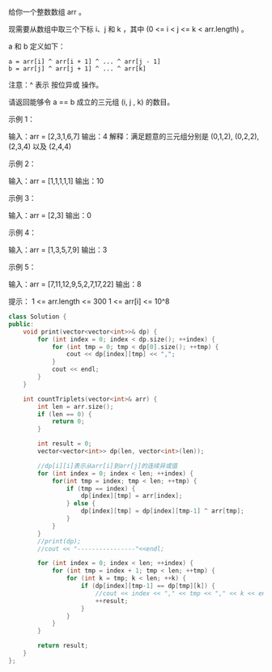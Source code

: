 给你一个整数数组 arr 。

现需要从数组中取三个下标 i、j 和 k ，其中 (0 <= i < j <= k < arr.length) 。

a 和 b 定义如下：


	a = arr[i] ^ arr[i + 1] ^ ... ^ arr[j - 1]
	b = arr[j] ^ arr[j + 1] ^ ... ^ arr[k]


注意：^ 表示 按位异或 操作。

请返回能够令 a == b 成立的三元组 (i, j , k) 的数目。

 

示例 1：

输入：arr = [2,3,1,6,7]
输出：4
解释：满足题意的三元组分别是 (0,1,2), (0,2,2), (2,3,4) 以及 (2,4,4)


示例 2：

输入：arr = [1,1,1,1,1]
输出：10


示例 3：

输入：arr = [2,3]
输出：0


示例 4：

输入：arr = [1,3,5,7,9]
输出：3


示例 5：

输入：arr = [7,11,12,9,5,2,7,17,22]
输出：8


提示：
1 <= arr.length <= 300
1 <= arr[i] <= 10^8

```cpp
class Solution {
public:
    void print(vector<vector<int>>& dp) {
        for (int index = 0; index < dp.size(); ++index) {
            for (int tmp = 0; tmp < dp[0].size(); ++tmp) {
                cout << dp[index][tmp] << ",";
            }
            cout << endl;
        }
    }

    int countTriplets(vector<int>& arr) {
        int len = arr.size();
        if (len == 0) {
            return 0;
        }

        int result = 0;
        vector<vector<int>> dp(len, vector<int>(len));

        //dp[i][i]表示从arr[i]到arr[j]的连续异或值
        for (int index = 0; index < len; ++index) {
            for(int tmp = index; tmp < len; ++tmp) {
                if (tmp == index) {
                    dp[index][tmp] = arr[index];
                } else {
                    dp[index][tmp] = dp[index][tmp-1] ^ arr[tmp];
                }
            }
        }
        //print(dp);
        //cout << "----------------"<<endl;

        for (int index = 0; index < len; ++index) {
            for (int tmp = index + 1; tmp < len; ++tmp) {
                for (int k = tmp; k < len; ++k) {
                    if (dp[index][tmp-1] == dp[tmp][k]) {
                        //cout << index << "," << tmp << "," << k << endl;
                        ++result;
                    }
                }
            }
        }

        return result;
    }
};
```